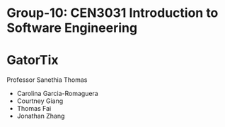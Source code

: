 # Group-10: CEN3031 Introduction to Software Engineering

# GatorTix

Professor Sanethia Thomas

- Carolina Garcia-Romaguera
- Courtney Giang
- Thomas Fai
- Jonathan Zhang
